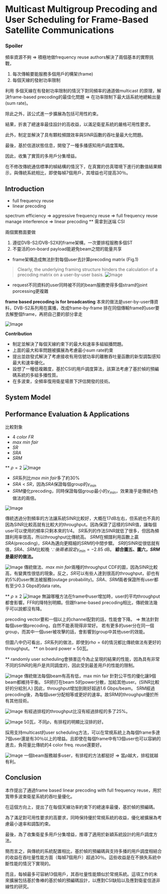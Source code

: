 # Multicast Multigroup Precoding and User Scheduling for Frame-Based Satellite Communications

### Spoiler
頻率資源不夠 => 積極地做frequency reuse
authors解決了兩個基本的實際挑戰，
1. 每次傳輸要能服務多個用戶的構架(frame)
2. 每個天線的發射功率限制

利用 多個天線在有發射功率限制的情況下對同頻率的通道做multicast 的原理，解決frame-based precoding的最佳化問題 => 在功率限制下最大話系統地總輸出量(sum rate)。

除此之外，該公式進一步擴展為包括可用性約束。

結果，折衷了總速率最佳設計的高收益，以滿足​​衛星系統的嚴格可用性要求。

此外，制定並解決了具有顆粒頻譜效率與SINR函數的吞吐量最大化問題。

最後，基於信道狀態信息，開發了一種多播感知用戶調度策略。

因此，收集了實質的多用戶分集增益。

在不修改傳統通信標準的幀結構的情況下，在真實的仿真環境下進行的數值結果顯示，與傳統系統相比，即使每幀7個用戶，其增益也可提高30％。

## Introduction

- full frequency reuse
- linear precoding

spectrum efficiency => aggressive frequency reuse => full frequency reuse
manage interference => linear precoding
** 需拿到送端 CSI

兩個實務面要做
1. 遵從DVB-S2/DVB-S2X的frame架構，一次要排程服務多個ST
2. 不靈活的on-board payload能避免beam之間的能量共享

- frame架構造成無法針對每個user去計算precoding matrix (Fig.1)
>  Clearly, the underlying framing structure hinders the calculation of a precoding matrix on a user-by-user basis.
![Image](https://i.imgur.com/OsC9dug.png)

- request不同資料的user同時被不同的beam服務使得多個stram的joint porcessing更複雜

**frame based precoding is for broadcasting**
本來的做法是user-by-user傳資料，DVB-S2系列用在廣播，改成frame-by-frame
排在同個傳輸frame的user要去解整個frame，再把自己要的部分拿走

![Image](https://i.imgur.com/QEnyOYq.png)

**Contribution**
- 制定並解決了每個天線約束下的最大和速率多組組播問題。
- 上面的最大和率問題被擴展為考慮最小sum rate約束
- 提出並啟發式解決了考慮接收有用信號功率的離散吞吐量函數的新型調製感知最大和速率優化。
- 設想了一種低複雜度，基於CSI的用戶調度算法，該算法考慮了基於幀的預編碼系統的多組多播性質。
- 在多波束，全頻率復用衛星場景下評估開發的技術。

## System Model

## Performance Evaluation & Applications

比較對象
- $4\ color\ FR$
- $max\ min\ fair$
- $SR$
- $SRA$
- $SRM$


** $\rho = 2$
![Image](https://i.imgur.com/u8nViAc.png)
<!-- 圖中是每個frame有2個user的情況下，不同方法所得到的平均throughput -->
- $SR$系列比$max\ min\ fair$多了約30%
- $SRA$ < $SR$，因為$SRA$保證每個group的$\gamma_{min}$
- $SRM$優化precoding，同時保證每個group最小的$\gamma_{min}$，效果幾乎是傳統4色做法的兩倍。

![Image](https://i.imgur.com/BuNxEh8.png)
<!-- SINR為某值的user比例為何 -->
傳統透過分割頻率的方法讓系統SINR比較好，大概在17dB左右，但系統也不真的因為SINR比較高就有比較大的throughput。因為保證了這樣的SINR值，讓每個user可以使用的頻率只剩本來的1/4。
$SR$系列的作法SINR就低了很多，但因為頻譜利用率很高，所以throughput比傳統高。
$SRM$在頻譜利用函數上贏$SRA$(precoding)，$SRA$為邁向更精細的$SRM$的中間步驟。
$SR$的SINR從很低就有值，$SRA$、$SRM$比較晚 $\because 後兩者設定\gamma_{min} = -2.85$ dB。
**綜合圖五、圖六，$SRM$是最好的做法。**

![Image](https://i.imgur.com/epXxvi8.png)
傳統做法、$max\ min\ fair$兩種的throughput CDF的圖，因為SINR比較高，有變異性很低的現象。反之，$SR$可以有些人達到很高的throughput，卻也有約5%的user無法被服務(outage probability)。$SRA$、$SRM$兩者保證所有user都有至少0.3 Gbps的data rate。

** $\rho \geq 2$
![Image](https://i.imgur.com/12RKXjg.png)
無論哪種方法在frame中user增加時，user的平均throughput都會影響。FFR的降特別明顯。但跟frame-based precoding相比，傳統做法幾乎可以說都沒有降。

precoding vector要和一個以上的channel配對的話，性能會下降。
=> 無法針對每個user做precoding，自然不能表現得非常好。
若有更多的user分在同一個group，而其中一個user被攻擊的話，會影響到group中其他user的效能。

但圖八中仍可看出，$SR$系列的做法，即使到$rho = 6$的情況都比傳統做法有更好的throughput。
** on board power = 50瓦。

** randomly user scheduling會損害迄今為止呈現的結果的性能，因為具有非常不同的SINR的用戶是共同調度的，因此受到最差用戶的性能的限制。


![Image](https://i.imgur.com/yVQexYA.png)
傳統做法每個beam有高有低，max min fair 針對公平性的優化讓9個beam都維持平衡。
SR把打在beam 5的power分散，加給其他user。(SINR比較好的分給別人)
因此，throughput增加到剛好超過1.6 Gbps/beam。
SRM經過precoding後，為每個user分配相等或更好的速率。故SRM的throughput優於所有其他技術。

![Image](https://i.imgur.com/bWrspZQ.png)
有經過排程的throughput比沒有經過排程的多了25%。

![Image](https://i.imgur.com/GT1rAmb.png)
50瓦，不同$\rho$，有排程的明顯比沒排的好。

採用支持multicast的user scheduling方法，可以在常規系統上為每個frame多達7個user還是有30％以上的增益。且即使在每個frame中有13個user也可以容納的進去，負荷量比傳統的4 color freq. reuse還要好。

![Image](https://i.imgur.com/rspux1q.png)
一個beam服務越多user，有排程的方法都挺好 => 當$\rho$越大，排程就越有利。

## Conclusion
本作提出了通過frame based linear precoding with full frequency reuse，用於寬帶多波束衛星系統的吞吐量優化。

在這個方向上，提出了在每個天線功率約束下的總速率最優，基於幀的預編碼。

為了滿足對可用性要求的高要求，同時保持優於常規系統的收益，優化被擴展為考慮最小速率和調製約束。

最後，為了收集衛星多用戶分集增益，推導了適用於新穎系統設計的用戶調度方法。

簡而言之，與傳統的系統配置相比，基於幀的預編碼與支持多播的用戶調度相結合的收益在吞吐量性能方面（每幀7個用戶）超過30％。這些收益是在不損失系統中斷性能的情況下實現的。

而且，每幀最多可容納13個用戶，其吞吐量性能類似於常規系統。這項工作的未來擴展包括基於魯棒的基於幀的預編碼設計，以應對CSI缺陷以及應對衛星信道非線性的研究。